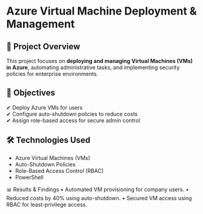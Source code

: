 # Azure Virtual Machine Deployment & Management  

## 📌 Project Overview  
This project focuses on **deploying and managing Virtual Machines (VMs) in Azure**, automating administrative tasks, and implementing security policies for enterprise environments.  

## 🎯 Objectives  
✔ Deploy Azure VMs for users  
✔ Configure auto-shutdown policies to reduce costs  
✔ Assign role-based access for secure admin control  

## 🛠 Technologies Used  
- Azure Virtual Machines (VMs)  
- Auto-Shutdown Policies  
- Role-Based Access Control (RBAC)  
- PowerShell  

📊 Results & Findings
	•	Automated VM provisioning for company users.
	•	Reduced costs by 40% using auto-shutdown.
	•	Secured VM access using RBAC for least-privilege access.
